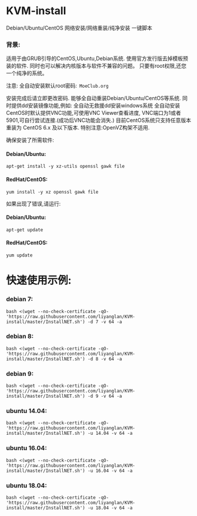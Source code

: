 # KVM-install
Debian/Ubuntu/CentOS 网络安装/网络重装/纯净安装 一键脚本


### 背景:
适用于由GRUB引导的CentOS,Ubuntu,Debian系统.
使用官方发行版去掉模板预装的软件.
同时也可以解决内核版本与软件不兼容的问题。
只要有root权限,还您一个纯净的系统。

注意:
全自动安装默认root密码:```  MoeClub.org  ```

安装完成后请立即更改密码.
能够全自动重装Debian/Ubuntu/CentOS等系统.
同时提供dd安装镜像功能,例如: 全自动无救援dd安装windows系统
全自动安装CentOS时默认提供VNC功能,可使用VNC Viewer查看进度,
VNC端口为1或者5901,可自行尝试连接.(成功后VNC功能会消失.)
目前CentOS系统只支持任意版本重装为 CentOS 6.x 及以下版本.
特别注意:OpenVZ构架不适用.

确保安装了所需软件:
#### Debian/Ubuntu:
```
apt-get install -y xz-utils openssl gawk file
```
#### RedHat/CentOS:
```
yum install -y xz openssl gawk file
```
如果出现了错误,请运行:
#### Debian/Ubuntu:
```
apt-get update
```
#### RedHat/CentOS:
```
yum update
```
# 快速使用示例:

### debian 7:
```
bash <(wget --no-check-certificate -qO- 'https://raw.githubusercontent.com/liyanglan/KVM-install/master/InstallNET.sh') -d 7 -v 64 -a
```
### debian 8:
```
bash <(wget --no-check-certificate -qO- 'https://raw.githubusercontent.com/liyanglan/KVM-install/master/InstallNET.sh') -d 8 -v 64 -a
```
### debian 9:
```
bash <(wget --no-check-certificate -qO- 'https://raw.githubusercontent.com/liyanglan/KVM-install/master/InstallNET.sh') -d 9 -v 64 -a
```
### ubuntu 14.04:
```
bash <(wget --no-check-certificate -qO- 'https://raw.githubusercontent.com/liyanglan/KVM-install/master/InstallNET.sh') -u 14.04 -v 64 -a
```
### ubuntu 16.04:
```
bash <(wget --no-check-certificate -qO- 'https://raw.githubusercontent.com/liyanglan/KVM-install/master/InstallNET.sh') -u 16.04 -v 64 -a
```
### ubuntu 18.04:
```
bash <(wget --no-check-certificate -qO- 'https://raw.githubusercontent.com/liyanglan/KVM-install/master/InstallNET.sh') -u 18.04 -v 64 -a
```
